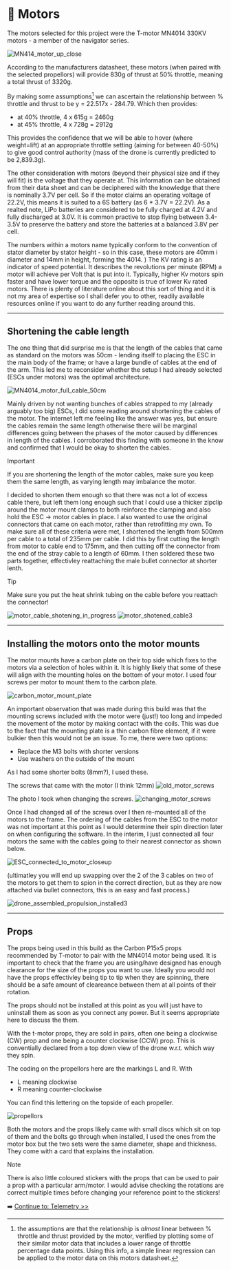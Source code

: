 # 🧲 Motors

The motors selected for this project were the T-motor MN4014 330KV motors - a member of the navigator series.

![MN414_motor_up_close](https://github.com/user-attachments/assets/82659fea-2a19-43e4-bd82-3c97fe69583a)

According to the manufacturers datasheet, these motors (when paired with the selected propellors) will provide 830g of thrust at 50% throttle, meaning a total thrust of 3320g. 

By making some assumptions[^1] we can ascertain the relationship between % throttle and thrust to be y = 22.517x - 284.79. Which then provides:

- at 40% throttle, 4 x 615g = 2460g
- at 45% throttle, 4 x 728g = 2912g

This provides the confidence that we will be able to hover (where weight=lift) at an appropriate throttle setting (aiming for between 40-50%) to give good control authority (mass of the drone is currently predicted to be 2,839.3g).

The other consideration with motors (beyond their physical size and if they will fit) is the voltage that they operate at. This information can be obtained from their data sheet and can be deciphered with the knowledge that there is nominally 3.7V per cell. So if the motor claims an operating voltage of 22.2V, this means it is suited to a 6S battery (as 6 * 3.7V = 22.2V). As a realted note, LiPo batteries are considered to be fully charged at 4.2V and fully discharged at 3.0V. It is common practive to stop flying between 3.4-3.5V to preserve the battery and store the batteries at a balanced 3.8V per cell.

The numbers within a motors name typically conform to the convention of stator diameter by stator height - so in this case, these motors are 40mm i diameter and 14mm in height, forming the 4014.
)
The KV rating is an indicator of speed potential. It describes the revolutions per minute (RPM) a motor will achieve per Volt that is put into it. Typically, higher Kv motors spin faster and have lower torque and the opposite is true of lower Kv rated motors. There is plenty of literature online about this sort of thing and it is not my area of expertise so I shall defer you to other, readily available resources online if you want to do any further reading around this.

[^1]: the assumptions are that the relationship is _almost_ linear between % throttle and thrust provided by the motor, verified by plotting some of their similar motor data that includes a lower range of throttle percentage data points. Using this info, a simple linear regression can be applied to the motor data on this motors datasheet.

---

## Shortening the cable length 

The one thing that did surprise me is that the length of the cables that came as standard on the motors was 50cm - lending itself to placing the ESC in the main body of the frame; or have a large bundle of cables at the end of the arm. This led me to reconsider whether the setup I had already selected (ESCs under motors) was the optimal architecture. 

![MN4014_motor_full_cable_50cm](https://github.com/user-attachments/assets/27dbdcaf-4917-4fe4-9884-83eda33d4664)

Mainly driven by not wanting bunches of cables strapped to my (already arguably too big) ESCs, I did some reading around shortening the cables of the motor. The internet left me feeling like the answer was yes, but ensure the cables remain the same length otherwise there will be marginal differences going between the phases of the motor caused by differences in length of the cables. I corroborated this finding with someone in the know and confirmed that I would be okay to shorten the cables.

> [!IMPORTANT]
> If you are shortening the length of the motor cables, make sure you keep them the same length, as varying length may imbalance the motor.

I decided to shorten them enough so that there was not a lot of excess cable there, but left them long enough such that I could use a thicker zipclip around the motor mount clamps to both reinforce the clamping and also hold the ESC -> motor cables in place. I also wanted to use the original connectors that came on each motor, rather than retrofitting my own. To make sure all of these criteria were met, I shortened the length from 500mm per cable to a total of 235mm per cable. I did this by first cutting the length from motor to cable end to 175mm, and then cutting off the connector from the end of the stray cable to a length of 60mm. I then soldered these two parts together, effectivley reattaching the male bullet connector at shorter lenth.

> [!TIP]
> Make sure you put the heat shrink tubing on the cable before you reattach the connector!

![motor_cable_shotening_in_progress](https://github.com/user-attachments/assets/f30bedb2-d811-49d5-b0dd-7fe9c78d3b75)
![motor_shotened_cable3](https://github.com/user-attachments/assets/775f780c-e3e1-4e95-ac87-eef6fef4efcc)

---

## Installing the motors onto the motor mounts
The motor mounts have a carbon plate on their top side which fixes to the motors via a selection of holes within it. It is highly likely that some of these will align with the mounting holes on the bottom of your motor. I used four screws per motor to mount them to the carbon plate.

![carbon_motor_mount_plate](https://github.com/user-attachments/assets/838ec77d-c3a9-4d0d-b910-f7c11848fada)

An important observation that was made during this build was that the mounting screws included with the motor were (just!) too long and impeded the movement of the motor by making contact with the coils. This was due to the fact that the mounting plate is a thin carbon fibre element, if it were bulkier then this would not be an issue. To me, there were two options:

- Replace the M3 bolts with shorter versions
- Use washers on the outside of the mount

As I had some shorter bolts (8mm?), I used these.

The screws that came with the motor (I think 12mm)
![old_motor_screws](https://github.com/user-attachments/assets/be5df695-0ecb-411d-a56a-bd04fe998fae)

The photo I took when changing the screws.
![changing_motor_screws](https://github.com/user-attachments/assets/edb32b63-3b1b-4d13-b711-b110bc8841c7)

Once I had changed all of the screws over I then re-mounted all of the motors to the frame. The ordering of the cables from the ESC to the motor was not important at this point as I would determine their spin direction later on when configuring the software. In the interim, I just connected all four motors the same with the cables going to their nearest connector as shown below.

![ESC_connected_to_motor_closeup](https://github.com/user-attachments/assets/c7395ab8-23a3-4e9c-a00c-939e51819535)

(ultimatley you will end up swapping over the 2 of the 3 cables on two of the motors to get them to spion in the correct direction, but as they are now attached via bullet connectors, this is an easy and fast process.)

![drone_assembled_propulsion_installed3](https://github.com/user-attachments/assets/c451654b-8efc-4432-8e68-9fc5b1c1da1d)

---

## Props

The props being used in this build as the Carbon P15x5 props recommended by T-motor to pair with the MN4014 motor being used. It is important to check that the frame you are using/have designed has enough clearance for the size of the props you want to use. Ideally you would not have the props effectivley being tip to tip when they are spinning, there should be a safe amount of cleareance between them at all points of their rotation.

The props should not be installed at this point as you will just have to uninstall them as soon as you connect any power. But it seems appropriate here to discuss the them. 

With the t-motor props, they are sold in pairs, often one being a clockwise (CW) prop and one being a counter clockwise (CCW) prop. This is conventially declared from a top down view of the drone w.r.t. which way they spin.

The coding on the propellors here are the markings L and R. With 

- L meaning clockwise
- R meaning counter-clockwise

You can find this lettering on the topside of each propeller.

![propellors](https://github.com/user-attachments/assets/0401d972-98de-45eb-8070-123368680871)

Both the motors and the props likely came with small discs which sit on top of them and the bolts go through when installed, I used the ones from the motor box but the two sets were the same diameter, shape and thickness. They come with a card that explains the installation. 

> [!NOTE]
> There is also little coloured stickers with the props that can be used to pair a prop with a particular arm/motor. I would advise checking the rotations are correct multiple times before changing your reference point to the stickers!

➡️ [Continue to: Telemetry >>](06-telemetry.md)




